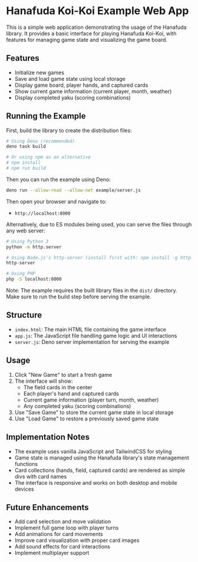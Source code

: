 # Hanafuda Koi-Koi Example Web App

This is a simple web application demonstrating the usage of the Hanafuda library. It provides a basic interface for playing Hanafuda Koi-Koi, with features for managing game state and visualizing the game board.

## Features

- Initialize new games
- Save and load game state using local storage
- Display game board, player hands, and captured cards
- Show current game information (current player, month, weather)
- Display completed yaku (scoring combinations)

## Running the Example

First, build the library to create the distribution files:

```bash
# Using Deno (recommended)
deno task build

# Or using npm as an alternative
# npm install
# npm run build
```

Then you can run the example using Deno:

```bash
deno run --allow-read --allow-net example/server.js
```

Then open your browser and navigate to:

- `http://localhost:8000`

Alternatively, due to ES modules being used, you can serve the files through any web server:

```bash
# Using Python 3
python -m http.server

# Using Node.js's http-server (install first with: npm install -g http-server)
http-server

# Using PHP
php -S localhost:8000
```

Note: The example requires the built library files in the `dist/` directory. Make sure to run the build step before serving the example.

## Structure

- `index.html`: The main HTML file containing the game interface
- `app.js`: The JavaScript file handling game logic and UI interactions
- `server.js`: Deno server implementation for serving the example

## Usage

1. Click "New Game" to start a fresh game
2. The interface will show:
   - The field cards in the center
   - Each player's hand and captured cards
   - Current game information (player turn, month, weather)
   - Any completed yaku (scoring combinations)
3. Use "Save Game" to store the current game state in local storage
4. Use "Load Game" to restore a previously saved game state

## Implementation Notes

- The example uses vanilla JavaScript and TailwindCSS for styling
- Game state is managed using the Hanafuda library's state management functions
- Card collections (hands, field, captured cards) are rendered as simple divs with card names
- The interface is responsive and works on both desktop and mobile devices

## Future Enhancements

- Add card selection and move validation
- Implement full game loop with player turns
- Add animations for card movements
- Improve card visualization with proper card images
- Add sound effects for card interactions
- Implement multiplayer support
